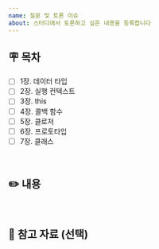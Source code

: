 ```yaml
---
name: 질문 및 토론 이슈
about: 스터디애서 토론하고 싶은 내용을 등록합니다
---
```


## 🪧 목차
<!-- 관련 목차를 작성해주세요 --> 
- [ ] 1장. 데이터 타입
- [ ] 2장. 실행 컨텍스트
- [ ] 3장. this
- [ ] 4장. 콜백 함수
- [ ] 5장. 클로저
- [ ] 6장. 프로토타입
- [ ] 7장. 클래스

<br />

## ✏️ 내용
<!-- 질문 또는 토론하고 싶은 내용을 작성해주세요 -->

<br />

## 🔗 참고 자료 (선택)
<!-- 관련 링크나 자료가 있다면 공유해주세요 --> 
